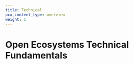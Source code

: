 ```yaml
---
title: Technical
pcx_content_type: overview
weight: 1
---
```


# Open Ecosystems Technical Fundamentals
